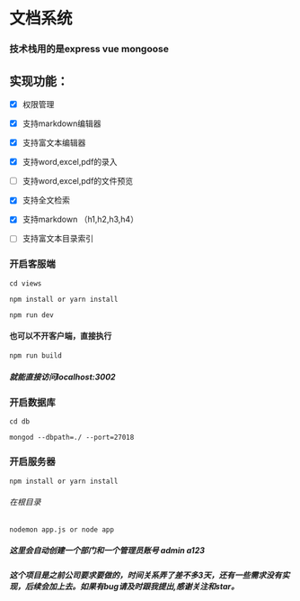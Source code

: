# 文档系统

### 技术栈用的是express vue mongoose

## 实现功能：

- [x] 权限管理
- [x] 支持markdown编辑器 
- [x] 支持富文本编辑器
- [x] 支持word,excel,pdf的录入
- [ ] 支持word,excel,pdf的文件预览
- [x] 支持全文检索
- [x] 支持markdown （h1,h2,h3,h4）
- [ ] 支持富文本目录索引


### 开启客服端

```
cd views
```

```
npm install or yarn install
```

```
npm run dev
```

#### 也可以不开客户端，直接执行

```
npm run build
```

##### 就能直接访问localhost:3002

### 开启数据库
```language
cd db
```

```
mongod --dbpath=./ --port=27018
```

### 开启服务器
```
npm install or yarn install
```

###### 在根目录
```
nodemon app.js or node app
```

##### 这里会自动创建一个部门和一个管理员账号 admin a123

##### 这个项目是之前公司要求要做的，时间关系弄了差不多3天，还有一些需求没有实现，后续会加上去。如果有bug请及时跟我提出,感谢关注和star。





